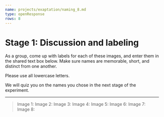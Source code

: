```yaml
---
name: projects/exaptation/naming_8.md
type: openResponse
rows: 8
---
```


# Stage 1: Discussion and labeling

As a group, come up with labels for each of these images, and enter them in the shared text box below. Make sure names are memorable, short, and distinct from one another.

Please use all lowercase letters.

We will quiz you on the names you chose in the next stage of the experiment.

---

> Image 1:
> Image 2:
> Image 3:
> Image 4:
> Image 5:
> Image 6:
> Image 7:
> Image 8:
